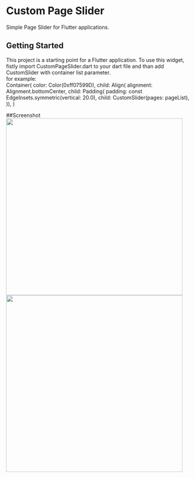 # Custom Page Slider

Simple Page Slider for Flutter applications.

## Getting Started

This project is a starting point for a Flutter application. To use this widget, fistly import CustomPageSlider.dart to your dart file and than add CustomSlider with container list parameter.  
for example:   
Container(
        color: Color(0xff07599D),
        child: Align(
              alignment: Alignment.bottomCenter,
              child: Padding(
                padding: const EdgeInsets.symmetric(vertical: 20.0),
                child: CustomSlider(pages: pageList),
              )),
      )  

##Screenshot  
<img src="https://github.com/hakanbakacak/flutter-custom-page-slider/tree/master/screen_records/red.gif" height="480px">  
<img src="https://github.com/hakanbakacak/flutter-custom-page-slider/tree/master/screen_records/blue.gif" height="480px">  
